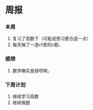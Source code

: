 # 周报

### 本周

1. 复习了高数下（可能说预习更合适一点）
2. 每天做了一道cf里的c题。

### 感想

1. 数学确实是弱项啊。

### 下周计划

1. 继续学习高数
2. 继续做题


